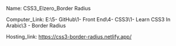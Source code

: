 
Name: CSS3_Elzero_Border Radius

Computer_Link: E:\5- GitHub\1- Front End\4- CSS3\1- Learn CSS3 In Arabic\3 - Border Radius

Hosting_link: https://css3-border-radius.netlify.app/

